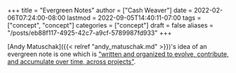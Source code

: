 +++
title = "Evergreen Notes"
author = ["Cash Weaver"]
date = 2022-02-06T07:24:00-08:00
lastmod = 2022-09-05T14:40:11-07:00
tags = ["concept", "concept"]
categories = ["concept"]
draft = false
aliases = "/posts/eb88f117-4925-42c7-a9cf-5789987fd933"
+++

[Andy Matuschak]({{< relref "andy_matuschak.md" >}})'s idea of an evergreen note is one which is ["written and organized to evolve, contribute, and accumulate over time, across projects"](https://notes.andymatuschak.org/Evergreen_notes).
